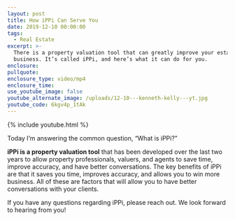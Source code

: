 ```yaml
---
layout: post
title: How iPPi Can Serve You
date: 2019-12-10 00:00:00
tags:
  - Real Estate
excerpt: >-
  There is a property valuation tool that can greatly improve your estate agency
  business. It’s called iPPi, and here’s what it can do for you.
enclosure:
pullquote:
enclosure_type: video/mp4
enclosure_time:
use_youtube_image: false
youtube_alternate_image: /uploads/12-10---kenneth-kelly---yt.jpg
youtube_code: 6kgv4p_1tAk
---
```


{% include youtube.html %}

Today I’m answering the common question, “What is iPPi?”

**iPPi is a property valuation tool** that has been developed over the last two years to allow property professionals, valuers, and agents to save time, improve accuracy, and have better conversations. The key benefits of iPPi are that it saves you time, improves accuracy, and allows you to win more business. All of these are factors that will allow you to have better conversations with your clients.

If you have any questions regarding iPPi, please reach out. We look forward to hearing from you\!